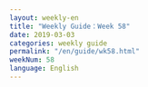 ```yaml
---
layout: weekly-en
title: "Weekly Guide：Week 58"
date: 2019-03-03
categories: weekly guide
permalink: "/en/guide/wk58.html"
weekNum: 58
language: English
---
```

